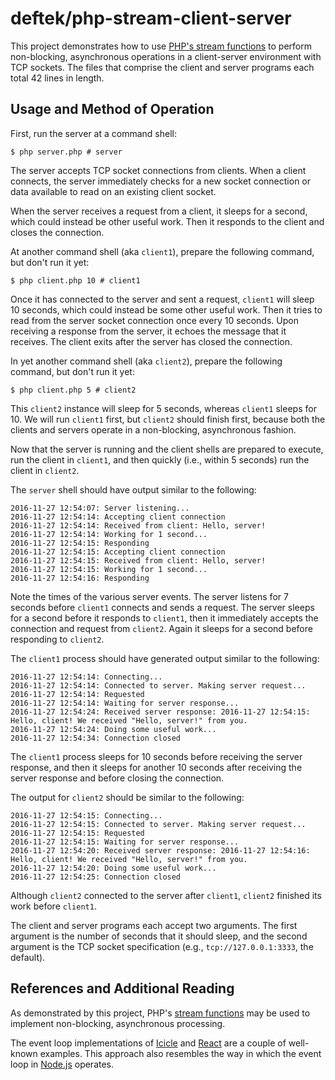 # deftek/php-stream-client-server

This project demonstrates how to use [PHP's stream functions](https://php.net/streams) to perform non-blocking,
asynchronous operations in a client-server environment with TCP sockets. The files that comprise the client and server
programs each total 42 lines in length.


## Usage and Method of Operation

First, run the server at a command shell:

    $ php server.php # server

The server accepts TCP socket connections from clients. When a client connects, the server immediately checks for a new
socket connection or data available to read on an existing client socket.

When the server receives a request from a client, it sleeps for a second, which could instead be other useful work. Then
it responds to the client and closes the connection.

At another command shell (aka `client1`), prepare the following command, but don't run it yet:

    $ php client.php 10 # client1

Once it has connected to the server and sent a request, `client1` will sleep 10 seconds, which could instead be some
other useful work. Then it tries to read from the server socket connection once every 10 seconds. Upon receiving a
response from the server, it echoes the message that it receives. The client exits after the server has closed the
connection.

In yet another command shell (aka `client2`), prepare the following command, but don't run it yet:

    $ php client.php 5 # client2

This `client2` instance will sleep for 5 seconds, whereas `client1` sleeps for 10. We will run `client1` first, but
`client2` should finish first, because both the clients and servers operate in a non-blocking, asynchronous fashion.   

Now that the server is running and the client shells are prepared to execute, run the client in `client1`, and then
quickly (i.e., within 5 seconds) run the client in `client2`.

The `server` shell should have output similar to the following:

    2016-11-27 12:54:07: Server listening...
    2016-11-27 12:54:14: Accepting client connection
    2016-11-27 12:54:14: Received from client: Hello, server!
    2016-11-27 12:54:14: Working for 1 second...
    2016-11-27 12:54:15: Responding
    2016-11-27 12:54:15: Accepting client connection
    2016-11-27 12:54:15: Received from client: Hello, server!
    2016-11-27 12:54:15: Working for 1 second...
    2016-11-27 12:54:16: Responding

Note the times of the various server events. The server listens for 7 seconds before `client1` connects and sends a
request. The server sleeps for a second before it responds to `client1`, then it immediately accepts the connection and
request from `client2`. Again it sleeps for a second before responding to `client2`.

The `client1` process should have generated output similar to the following:

    2016-11-27 12:54:14: Connecting...
    2016-11-27 12:54:14: Connected to server. Making server request...
    2016-11-27 12:54:14: Requested
    2016-11-27 12:54:14: Waiting for server response...
    2016-11-27 12:54:24: Received server response: 2016-11-27 12:54:15: Hello, client! We received "Hello, server!" from you.
    2016-11-27 12:54:24: Doing some useful work...
    2016-11-27 12:54:34: Connection closed

The `client1` process sleeps for 10 seconds before receiving the server response, and then it sleeps for another 10
seconds after receiving the server response and before closing the connection.

The output for `client2` should be similar to the following:

    2016-11-27 12:54:15: Connecting...
    2016-11-27 12:54:15: Connected to server. Making server request...
    2016-11-27 12:54:15: Requested
    2016-11-27 12:54:15: Waiting for server response...
    2016-11-27 12:54:20: Received server response: 2016-11-27 12:54:16: Hello, client! We received "Hello, server!" from you.
    2016-11-27 12:54:20: Doing some useful work...
    2016-11-27 12:54:25: Connection closed

Although `client2` connected to the server after `client1`, `client2` finished its work before `client1`.

The client and server programs each accept two arguments. The first argument is the number of seconds that it should
sleep, and the second argument is the TCP socket specification (e.g., `tcp://127.0.0.1:3333`, the default).


## References and Additional Reading

As demonstrated by this project, PHP's [stream functions](https://php.net/streams) may be used to implement
non-blocking, asynchronous processing.

The event loop implementations of
[Icicle](https://github.com/icicleio/icicle/blob/master/src/Loop/SelectLoop.php) and
[React](https://github.com/reactphp/event-loop/blob/master/src/StreamSelectLoop.php) are a couple of well-known
examples. This approach also resembles the way in which the event loop in [Node.js](https://nodejs.org/) operates. 

